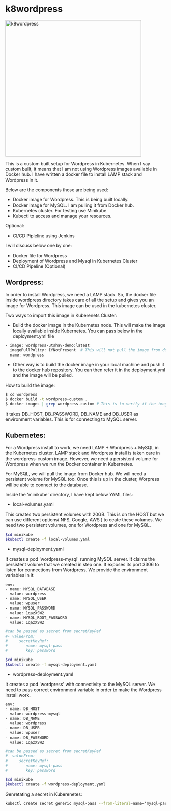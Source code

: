 # k8wordpress

<img width="427" alt="k8wordpress" src="https://user-images.githubusercontent.com/16876746/46309090-03600680-c5d9-11e8-8077-9d5873dd495a.png">

This is a custom built setup for Wordpress in Kubernetes. When I say custom built, it means that I am not using Wordpress images available in Docker hub. I have written a docker file to install LAMP stack and Wordpress in it.

Below are the components those are being used:
- Docker image for Wordpress. This is being built locally.
- Docker image for MySQL. I am pulling it from Docker hub.
- Kubernetes cluster. For testing use Minikube. 
- Kubectl to access and manage your resources. 

Optional:
- CI/CD Pipleline using Jenkins

I will discuss below one by one:
- Docker file for Wordpress
- Deployment of Wordpress and Mysql in Kubernetes Cluster
- CI/CD Pipeline (Optional)

## Wordpress:

In order to install Wordpress, we need a LAMP stack. So, the docker file inside wordpress directory takes care of all the setup and gives you an image for Wordpress. This image can be used in the kubernetes cluster. 

Two ways to import this image in Kuberenets Cluster:
- Build the docker image in the Kubernetes node. This will make the image locally available inside Kubernetes. You can pass below in the deployment.yml file
```sh
- image: wordpress-utshav-demo:latest
  imagePullPolicy: IfNotPresent  # This will not pull the image from docker hub if the image is present locally.
  name: wordpress
```
- Other way is to build the docker image in your local machine and push it to the docker hub repository. You can then refer it in the deployment.yml and the image will be pulled.

How to build the image:
```sh
$ cd wordpress
$ docker build -t wordpress-custom .
$ docker images | grep wordpress-custom # This is to verify if the image was built successfully
```

It takes DB_HOST, DB_PASSWORD, DB_NAME and DB_USER as environment variables. This is for connecting to MySQL server.

## Kubernetes:

For a Wordpress install to work, we need LAMP + Wordpress + MySQL in the Kubernetes cluster. LAMP stack and Wordpress install is taken care in the wordpress-custom image. However, we need a persistent volume for Wordpress when we run the Docker container in Kubernetes.

For MySQL, we will pull the image from Docker hub. We will need a persistent volume for MySQL too. Once this is up in the cluster, Worpress will be able to connect to the database.

Inside the 'minikube' directory, I have kept below YAML files:

- local-volumes.yaml

This creates two persistent volumes with 20GB. This is on the HOST but we can use different options( NFS, Google, AWS ) to ceate these volumes. We need two persistent volumes, one for Wordpress and one for MySQL.

```sh
$cd minikube
$kubectl create -f local-volumes.yaml
```
- mysql-deployment.yaml

It creates a pod 'wordpress-mysql' running MySQL server. It claims the persistent volume that we created in step one. It exposes its port 3306 to listen for connections from Wordpress. We provide the environment variables in it:

```sh
env:
- name: MYSQL_DATABASE
  value: wordpress
- name: MYSQL_USER
  value: wpuser
- name: MYSQL_PASSWORD
  value: 1qazXSW2   
- name: MYSQL_ROOT_PASSWORD
  value: 1qazXSW2         

#can be passed as secret from secretKeyRef  
#- valueFrom:
#     secretKeyRef:
#        name: mysql-pass
#        key: password
```
```sh
$cd minikube
$kubectl create -f mysql-deployment.yaml
```

- wordpress-deployment.yaml

It creates a pod 'wordpress' with connectivity to the MySQL server. We need to pass correct environment variable in order to make the Wordpress install work.

```sh
env:
- name: DB_HOST
  value: wordpress-mysql
- name: DB_NAME
  value: wordpress
- name: DB_USER
  value: wpuser
- name: DB_PASSWORD
  value: 1qazXSW2  

#can be passed as secret from secretKeyRef  
#- valueFrom:
#     secretKeyRef:
#        name: mysql-pass
#        key: password  
```

```sh
$cd minikube
$kubectl create -f wordpress-deployment.yaml
```
Genretating a secret in Kuberenetes:
```sh
kubectl create secret generic mysql-pass --from-literal=name=‘mysql-pass’ --from-literal=password=‘1qazXSW2’
```
